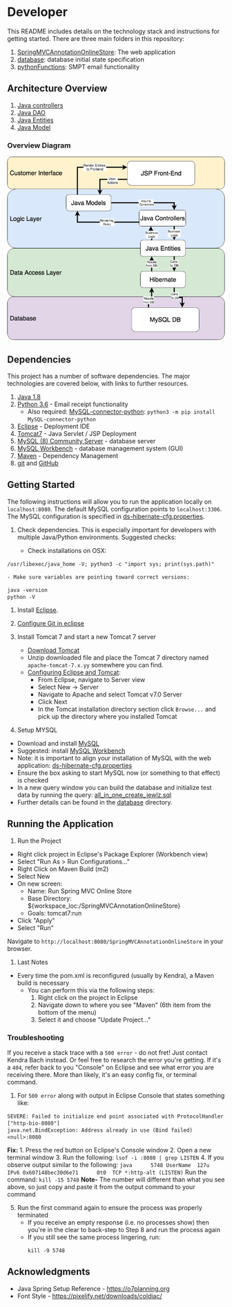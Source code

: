 # Developer
This README includes details on the technology stack and instructions for getting started. There are three main folders in this repository:

1. [SpringMVCAnnotationOnlineStore](SpringMVCAnnotationOnlineStore): The web application
1. [database](database): database initial state specification
1. [pythonFunctions](pythonFunctions): SMPT email functionality

## Architecture Overview
1. [Java controllers](SpringMVCAnnotationOnlineStore/src/main/java/org/o7planning/springmvconlinestore/controller/)
1. [Java DAO](SpringMVCAnnotationOnlineStore/src/main/java/org/o7planning/springmvconlinestore/dao/)
1. [Java Entities](SpringMVCAnnotationOnlineStore/src/main/java/org/o7planning/springmvconlinestore/entity/)
1. [Java Model](SpringMVCAnnotationOnlineStore/src/main/java/org/o7planning/springmvconlinestore/model/)

### Overview Diagram
![Architecture](Architecture.png)

## Dependencies
This project has a number of software dependencies. The major technologies are covered below, with links to further resources.
1. [Java 1.8](https://www.oracle.com/technetwork/java/javase/downloads/jdk8-downloads-2133151.html)
1. [Python 3.6](https://www.python.org/downloads/release/python-360/) - Email receipt functionality
    - Also required: [MySQL-connector-python](https://dev.mysql.com/downloads/connector/python/): `python3 -m pip install MySQL-connector-python`
1. [Eclipse](https://www.eclipse.org) - Deployment IDE
1. [Tomcat7](https://tomcat.apache.org) - Java Servlet / JSP Deployment
1. [MySQL (8) Community Server](https://dev.mysql.com/downloads/mysql/) - database server
1. [MySQL Workbench](https://dev.mysql.com/downloads/workbench/) - database management system (GUI)
1. [Maven](https://maven.apache.org/) - Dependency Management
1. [git](https://git-scm.com/) and [GitHub](https://github.com/)

## Getting Started
The following instructions will allow you to run the application locally on `localhost:8080`. The default MySQL configuration points to `localhost:3306`. The MySQL configuration is specified in [ds-hibernate-cfg.properties](SpringMVCAnnotationOnlineStore/src/main/resources/ds-hibernate-cfg.properties).


1. Check dependencies. This is especially important for developers with multiple Java/Python environments. Suggested checks:

    - Check installations on OSX:
```
/usr/libexec/java_home -V; python3 -c "import sys; print(sys.path)"
```

    - Make sure variables are pointing toward correct versions:

```
java -version
python -V
```

1. Install [Eclipse](https://www.eclipse.org).

1. [Configure Git in eclipse](https://github.com/collab-uniba/socialcde4eclipse/wiki/How-to-import-a-GitHub-project-into-Eclipse)

1. Install Tomcat 7 and start a new Tomcat 7 server
    - [Download Tomcat](https://tomcat.apache.org/download-70.cgi)
    - Unzip downloaded file and place the Tomcat 7 directory named `apache-tomcat-7.x.yy` somewhere you can find.
    - [Configuring Eclipse and Tomcat](https://crunchify.com/step-by-step-guide-to-setup-and-install-apache-tomcat-server-in-eclipse-development-environment-ide/):
      - From Eclipse, navigate to Server view
      - Select New -> Server
      - Navigate to Apache and select Tomcat v7.0 Server
      - Click Next
      - In the Tomcat installation directory section click `Browse...` and pick up the directory where you installed Tomcat

1. Setup MYSQL
  - Download and install [MySQL](https://dev.mysql.com/downloads/mysql/)
  - Suggested: install [MySQL Workbench](https://dev.mysql.com/downloads/workbench/)
  - Note: it is important to align your installation of MySQL with the web application: [ds-hibernate-cfg.properties](SpringMVCAnnotationOnlineStore/src/main/resources/ds-hibernate-cfg.properties)
  - Ensure the box asking to start MySQL now (or something to that effect) is checked
  - In a new query window you can build the database and initialize test data by running the query: [all_in_one_create_jewlz.sql](database/all_in_one_create_jewlz.sql)
  - Further details can be found in the [database](database) directory.

## Running the Application

1. Run the Project
  - Right click project in Eclipse's Package Explorer (Workbench view)
  - Select "Run As > Run Configurations..."
  - Right Click on Maven Build (m2)
  - Select New
  - On new screen:
    - Name: Run Spring MVC Online Store
    - Base Directory: ${workspace_loc:/SpringMVCAnnotationOnlineStore}
    - Goals: tomcat7:run
  - Click "Apply"
  - Select "Run"

Navigate to `http://localhost:8080/SpringMVCAnnotationOnlineStore` in your browser.

1. Last Notes
  - Every time the pom.xml is reconfigured (usually by Kendra), a Maven build is necessary
    - You can perform this via the following steps:
      1. Right click on the project in Eclipse
      2. Navigate down to where you see "Maven" (6th item from the bottom of the menu)
      3. Select it and choose "Update Project..."

### Troubleshooting
If you receive a stack trace with a `500 error` - do not fret! Just contact Kendra Bach instead.
Or feel free to research the error you're getting. If it's a `404`, refer back to you "Console" on Eclipse and see what error you are receiving there. More than likely, it's an easy config fix, or terminal command.

1. For `500 error` along with output in Eclipse Console that states something like:
```
SEVERE: Failed to initialize end point associated with ProtocolHandler ["http-bio-8080"]
java.net.BindException: Address already in use (Bind failed) <null>:8080
```
  **Fix:**
    1. Press the red button on Eclipse's Console window
    2. Open a new terminal window
    3. Run the following:
    ```
    lsof -i :8080 | grep LISTEN
    ```
    4. If you observe output similar to the following:
    ```
    java      5748 UserName  127u  IPv6 0x607148bec30d6e71      0t0  TCP *:http-alt (LISTEN)
    ```
    Run the command:
    ```
    kill -15 5748
    ```
    **Note-** The number will different than what you see above, so just copy and paste it from the output command to your command

   5. Run the first command again to ensure the process was properly terminated
        - If you receive an empty response (i.e. no processes show) then you're in the clear to back-step to Step 8 and run the process again
        - If you still see the same process lingering, run:
          ```
          kill -9 5748
          ```

## Acknowledgments

* Java Spring Setup Reference - https://o7planning.org
* Font Style - https://pixelify.net/downloads/coldiac/
